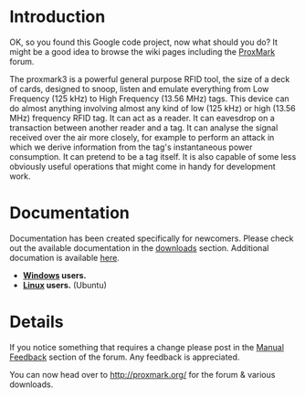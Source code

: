 # Introduction #

OK, so you found this Google code project, now what should you do?
It might be a good idea to browse the wiki pages including the [ProxMark](http://proxmark.org/forum/index.php) forum.

The proxmark3 is a powerful general purpose RFID tool, the size of a deck of cards, designed to snoop, listen and emulate everything from Low Frequency (125 kHz) to High Frequency (13.56 MHz) tags.
This device can do almost anything involving almost any kind of low (125 kHz) or high (13.56 MHz) frequency RFID tag. It can act as a reader. It can eavesdrop on a transaction between another reader and a tag. It can analyse the signal received over the air more closely, for example to perform an attack in which we derive information from the tag's instantaneous power consumption. It can pretend to be a tag itself. It is also capable of some less obviously useful operations that might come in handy for development work.

# Documentation #

Documentation has been created specifically for newcomers. Please check out the available documentation in the [downloads](http://code.google.com/p/proxmark3/downloads/list) section.
Additional documation is available [here](https://www.lafargue.name/proxmark3).

  * **[Windows](Windows.md) users.**
  * **[Linux](Linux.md) users.** (Ubuntu)

# Details #

If you notice something that requires a change please post in the [Manual Feedback](http://proxmark.org/forum/viewforum.php?id=27) section of the forum. Any feedback is appreciated.

You can now head over to http://proxmark.org/ for the forum & various downloads.